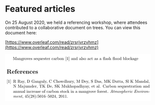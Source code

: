 # Featured articles

On 25 August 2020, we held a referencing workshop, where attendees contributed to a collaborative document on trees. You can view this document here:

[https://www.overleaf.com/read/zrsrjvrzvhmz](https://www.overleaf.com/read/zrsrjvrzvhmz)

![Preview of https://www.overleaf.com/read/zrsrjvrzvhmz. Credit: Workshop Attendees. \(2020\).](../../.gitbook/assets/our_trees.png)

